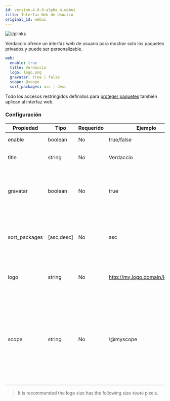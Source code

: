 ```yaml
---
id: version-4.0.0-alpha.4-webui
title: Interfaz Web de Usuario
original_id: webui
---
```


![Uplinks](https://user-images.githubusercontent.com/558752/52916111-fa4ba980-32db-11e9-8a64-f4e06eb920b3.png)

Verdaccio ofrece un interfaz web de usuario para mostrar solo los paquetes privados y puede ser personalizable.

```yaml
web:
  enable: true
  title: Verdaccio
  logo: logo.png
  gravatar: true | false
  scope: @scope
  sort_packages: asc | desc
```

Todo los accesos restringidos definidos para [proteger paquetes](protect-your-dependencies.md) también aplican al interfaz web.

### Configuración

| Propiedad     | Tipo       | Requerido | Ejemplo                        | Soporte  | Descripción                                                                                                                         |
| ------------- | ---------- | --------- | ------------------------------ | -------- | ----------------------------------------------------------------------------------------------------------------------------------- |
| enable        | boolean    | No        | true/false                     | all      | habilita la interfaz web                                                                                                            |
| title         | string     | No        | Verdaccio                      | all      | El título de la interfaz web                                                                                                        |
| gravatar      | boolean    | No        | true                           | `>v4` | Gravatars will be generated under the hood if this property is enabled                                                              |
| sort_packages | [asc,desc] | No        | asc                            | `>v4` | Gravatars will be generated under the hood if this property is enabled                                                              |
| logo          | string     | No        | http://my.logo.domain/logo.png | all      | a URI where logo is located (header logo)                                                                                           |
| scope         | string     | No        | \\@myscope                   | all      | Si estas usando el registro por un scope specifico, define el @scope en el encabezado de la interfaz web (note: escapa @ con \\@) |

> It is recommended the logo size has the following size `40x40` pixels.